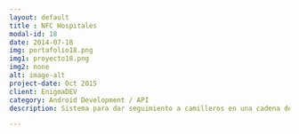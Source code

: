 ```yaml
---
layout: default
title : NFC Hospitales
modal-id: 18
date: 2014-07-18
img: portafolio18.png
img1: proyecto18.png
img2: none
alt: image-alt
project-date: Oct 2015
client: EnigmaDEV
category: Android Development / API
description: Sistema para dar seguimiento a camilleros en una cadena de hospitales, a travez de NFC.

---
```

